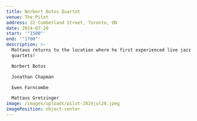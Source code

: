 ```yaml
---
title: Norbert Botos Quartet
venue: The Pilot
address: 22 Cumberland Street, Toronto, ON
date: 2024-07-20
start: '"1500"'
end: '"1700"'
description: >-
  M﻿attaus returns to the location where he first experienced live jazz
  quartets! 

  N﻿orbert Botos

  J﻿onathan Chapman 

  E﻿wen Farncombe 

  M﻿attaus Gretzinger
image: /images/uploads/pilot-2024jul20.jpeg
imagePosition: object-center
---
```

